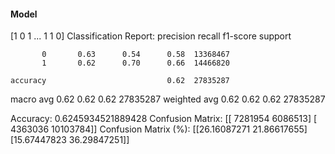 #### Model
[1 0 1 ... 1 1 0]
Classification Report:
              precision    recall  f1-score   support

           0       0.63      0.54      0.58  13368467
           1       0.62      0.70      0.66  14466820

    accuracy                           0.62  27835287
   macro avg       0.62      0.62      0.62  27835287
weighted avg       0.62      0.62      0.62  27835287

Accuracy: 0.6245934521889428
Confusion Matrix:
[[ 7281954  6086513]
 [ 4363036 10103784]]
Confusion Matrix (%):
[[26.16087271 21.86617655]
 [15.67447823 36.29847251]]
